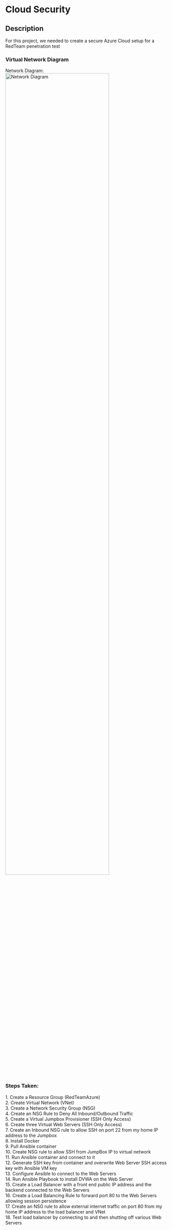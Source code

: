 # Cloud Security

<h2>Description</h2>
For this project, we needed to create a secure Azure Cloud setup for a RedTeam penetration test

<h3>Virtual Network Diagram</h3>

Network Diagram:  <br/>
<img src="https://i.imgur.com/lnW9XWG.jpg" height="80%" width="80%" alt="Network Diagram"/>
<br />

<h3>Steps Taken:</h3>
1. Create a Resource Group (RedTeamAzure)</br>
2. Create Virtual Network (VNet)</br>
3. Create a Network Security Group (NSG)</br>
4. Create an NSG Rule to Deny All Inbound/Outbound Traffic</br>
5. Create a Virtual Jumpbox Provisioner (SSH Only Access)</br>
6. Create three Virtual Web Servers (SSH Only Access)</br>
7. Create an Inbound NSG rule to allow SSH on port 22 from my home IP address to the Jumpbox</br>
8. Install Docker</br>
9. Pull Ansible container</br>
10. Create NSG rule to allow SSH from JumpBox IP to virtual network</br>
11. Run Ansible container and connect to it</br>
12. Generate SSH key from container and overwrite Web Server SSH access key with Ansible VM key</br>
13. Configure Ansible to connect to the Web Servers</br>
14. Run Ansible Playbook to install DVWA on the Web Server</br>
15. Create a Load Balancer with a front end public IP address and the backend connected to the Web Servers</br>
16. Create a Load Balancing Rule to forward port 80 to the Web Servers allowing session persistence</br>
17. Create an NSG rule to allow external internet traffic on port 80 from my home IP address to the load balancer and VNet</br>
18. Test load balancer by connecting to and then shutting off various Web Servers</br>
<br></br>


